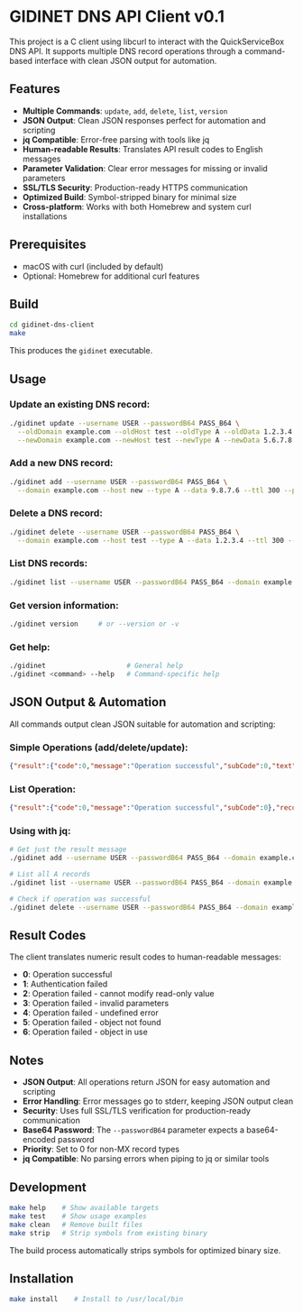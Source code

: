 # GIDINET DNS API Client v0.1

This project is a C client using libcurl to interact with the QuickServiceBox DNS API. It supports multiple DNS record operations through a command-based interface with clean JSON output for automation.

## Features

- **Multiple Commands**: `update`, `add`, `delete`, `list`, `version`
- **JSON Output**: Clean JSON responses perfect for automation and scripting
- **jq Compatible**: Error-free parsing with tools like jq
- **Human-readable Results**: Translates API result codes to English messages
- **Parameter Validation**: Clear error messages for missing or invalid parameters
- **SSL/TLS Security**: Production-ready HTTPS communication
- **Optimized Build**: Symbol-stripped binary for minimal size
- **Cross-platform**: Works with both Homebrew and system curl installations

## Prerequisites

- macOS with curl (included by default)
- Optional: Homebrew for additional curl features

## Build

```sh
cd gidinet-dns-client
make
```

This produces the `gidinet` executable.

## Usage

### Update an existing DNS record:
```sh
./gidinet update --username USER --passwordB64 PASS_B64 \
  --oldDomain example.com --oldHost test --oldType A --oldData 1.2.3.4 --oldTTL 300 --oldPriority 0 \
  --newDomain example.com --newHost test --newType A --newData 5.6.7.8 --newTTL 300 --newPriority 0
```

### Add a new DNS record:
```sh
./gidinet add --username USER --passwordB64 PASS_B64 \
  --domain example.com --host new --type A --data 9.8.7.6 --ttl 300 --priority 0
```

### Delete a DNS record:
```sh
./gidinet delete --username USER --passwordB64 PASS_B64 \
  --domain example.com --host test --type A --data 1.2.3.4 --ttl 300 --priority 0
```

### List DNS records:
```sh
./gidinet list --username USER --passwordB64 PASS_B64 --domain example.com
```

### Get version information:
```sh
./gidinet version     # or --version or -v
```

### Get help:
```sh
./gidinet                    # General help
./gidinet <command> --help   # Command-specific help
```

## JSON Output & Automation

All commands output clean JSON suitable for automation and scripting:

### Simple Operations (add/delete/update):
```json
{"result":{"code":0,"message":"Operation successful","subCode":0,"text":"Ok"}}
```

### List Operation:
```json
{"result":{"code":0,"message":"Operation successful","subCode":0},"records":[{"domain":"example.com","host":"test","type":"A","data":"1.2.3.4","ttl":300,"priority":0}],"recordCount":"1"}
```

### Using with jq:
```sh
# Get just the result message
./gidinet add --username USER --passwordB64 PASS_B64 --domain example.com --host test --type A --data 1.2.3.4 --ttl 300 --priority 0 | jq '.result.message'

# List all A records
./gidinet list --username USER --passwordB64 PASS_B64 --domain example.com | jq '.records[] | select(.type=="A")'

# Check if operation was successful
./gidinet delete --username USER --passwordB64 PASS_B64 --domain example.com --host test --type A --data 1.2.3.4 --ttl 300 --priority 0 | jq '.result.code == 0'
```

## Result Codes

The client translates numeric result codes to human-readable messages:

- **0**: Operation successful
- **1**: Authentication failed
- **2**: Operation failed - cannot modify read-only value
- **3**: Operation failed - invalid parameters
- **4**: Operation failed - undefined error
- **5**: Operation failed - object not found
- **6**: Operation failed - object in use

## Notes

- **JSON Output**: All operations return JSON for easy automation and scripting
- **Error Handling**: Error messages go to stderr, keeping JSON output clean
- **Security**: Uses full SSL/TLS verification for production-ready communication
- **Base64 Password**: The `--passwordB64` parameter expects a base64-encoded password
- **Priority**: Set to 0 for non-MX record types
- **jq Compatible**: No parsing errors when piping to jq or similar tools

## Development

```sh
make help    # Show available targets
make test    # Show usage examples
make clean   # Remove built files
make strip   # Strip symbols from existing binary
```

The build process automatically strips symbols for optimized binary size.

## Installation

```sh
make install    # Install to /usr/local/bin
```
